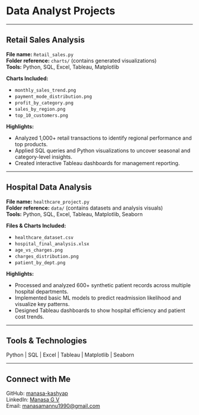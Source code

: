 # Data Analyst Projects  <br>

---

## Retail Sales Analysis  <br>

**File name:** `Retail_sales.py`  <br>
**Folder reference:** `charts/` (contains generated visualizations)  <br>
**Tools:** Python, SQL, Excel, Tableau, Matplotlib  <br>

**Charts Included:**  <br>

* `monthly_sales_trend.png`  <br>
* `payment_mode_distribution.png`  <br>
* `profit_by_category.png`  <br>
* `sales_by_region.png`  <br>
* `top_10_customers.png`  <br>

**Highlights:**  <br>

* Analyzed 1,000+ retail transactions to identify regional performance and top products.  <br>
* Applied SQL queries and Python visualizations to uncover seasonal and category-level insights.  <br>
* Created interactive Tableau dashboards for management reporting.  <br>

---

## Hospital Data Analysis  <br>

**File name:** `healthcare_project.py`  <br>
**Folder reference:** `data/` (contains datasets and analysis visuals)  <br>
**Tools:** Python, SQL, Excel, Tableau, Matplotlib, Seaborn  <br>

**Files & Charts Included:**  <br>

* `healthcare_dataset.csv`  <br>
* `hospital_final_analysis.xlsx`  <br>
* `age_vs_charges.png`  <br>
* `charges_distribution.png`  <br>
* `patient_by_dept.png`  <br>

**Highlights:**  <br>

* Processed and analyzed 600+ synthetic patient records across multiple hospital departments.  <br>
* Implemented basic ML models to predict readmission likelihood and visualize key patterns.  <br>
* Designed Tableau dashboards to show hospital efficiency and patient cost trends.  <br>

---

## Tools & Technologies  <br>

Python | SQL | Excel | Tableau | Matplotlib | Seaborn  <br>

---

## Connect with Me  <br>

GitHub: [manasa-kashyap](https://github.com/manasa-kashyap)  <br>
LinkedIn: [Manasa G V](https://www.linkedin.com/in/manasa-gv-039015372)  <br>
Email: [manasamannu1990@gmail.com](mailto:manasamannu1990@gmail.com)  <br>
